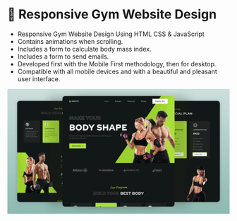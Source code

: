 #  💪 Responsive Gym Website Design

- Responsive Gym Website Design Using HTML CSS & JavaScript
- Contains animations when scrolling.
- Includes a form to calculate body mass index.
- Includes a form to send emails.
- Developed first with the Mobile First methodology, then for desktop.
- Compatible with all mobile devices and with a beautiful and pleasant user interface.


![preview img](/preview.png)
